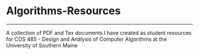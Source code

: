 # Algorithms-Resources
----------------------

A collection of PDF and Tex documents I have created as student resources for  COS 485 - Design and Analysis of Computer Algorithms at the
University of Southern Maine
